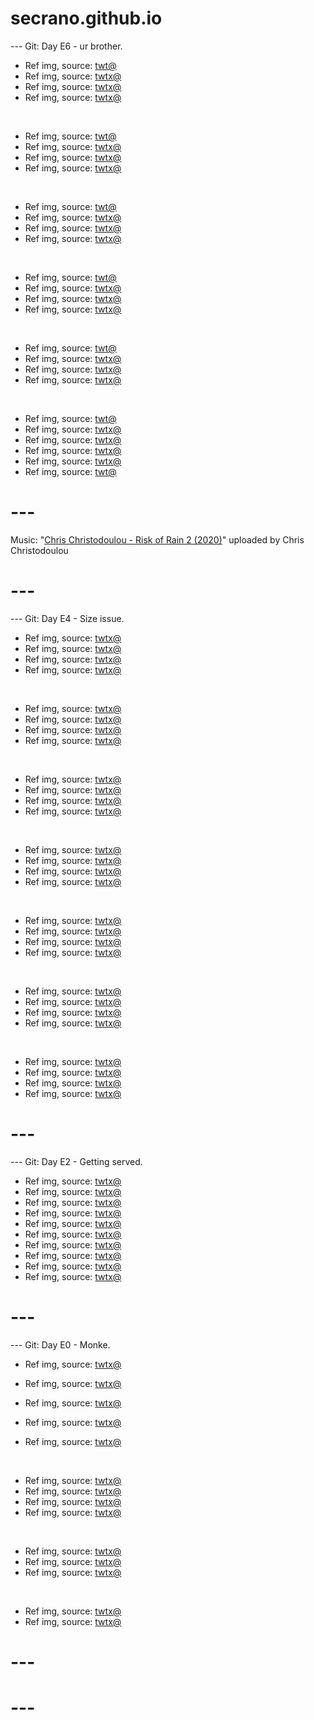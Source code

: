 # secrano.github.io

--- Git: Day E6 - ur brother.

- Ref img, source: [twt@](https://x.com/antan356142/status/1828892673065005179)
- Ref img, source: [twtx@](https://x.com/zozozoshion/status/1828792567280152960)
- Ref img, source: [twtx@](https://x.com/Miu_ryy/status/1828855429319012480)
- Ref img, source: [twtx@](https://x.com/TheFigen_/status/1828776392152215912)

<br/>

- Ref img, source: [twt@](https://x.com/sasukeKantana/status/1828542642613035492)
- Ref img, source: [twtx@](https://x.com/AMAZlNGNATURE/status/1828783397763752240)
- Ref img, source: [twtx@](https://x.com/hourly_shitpost/status/1828919241296257301)
- Ref img, source: [twtx@](https://x.com/RickRubin/status/1828462449646846209)

<br/>

- Ref img, source: [twt@](https://x.com/natsu_nokimi/status/1828723777427083736)
- Ref img, source: [twtx@](https://x.com/yumesyokunin/status/1828552306998288551)
- Ref img, source: [twtx@](https://x.com/vasilisassoul/status/1828573510135906617)
- Ref img, source: [twtx@](https://x.com/NeneneAI/status/1828569380176961975)

<br/>

- Ref img, source: [twt@](https://x.com/piotrbinkowski/status/1828850114871627989)
- Ref img, source: [twtx@](https://x.com/ALCrego_/status/1828638208009093525)
- Ref img, source: [twtx@](https://x.com/dailynaruto__/status/1828511609935061107)
- Ref img, source: [twtx@](https://x.com/PunchingCat/status/1828865094123696241)

<br/>

- Ref img, source: [twt@](https://x.com/piotrbinkowski/status/1828874430958727365)
- Ref img, source: [twtx@](https://x.com/duolingo/status/1828885432592986143)
- Ref img, source: [twtx@](https://x.com/CatWorkers/status/1828901282859368757)
- Ref img, source: [twtx@](https://x.com/ShouldHaveCat/status/1828855152851210596)

<br/>

- Ref img, source: [twt@](https://x.com/shibagani48/status/1828809771282989076)
- Ref img, source: [twtx@](https://x.com/Miu_ryy/status/1828772192269766849)
- Ref img, source: [twtx@](https://x.com/kuchan_AI/status/1828900853912351216)
- Ref img, source: [twtx@](https://x.com/PunchingCat/status/1828904937184690686)
- Ref img, source: [twtx@](https://x.com/BubbleXc27vr2/status/1828824818634129576)
- Ref img, source: [twt@](https://x.com/miboso__/status/1828624446762164693)

# ---
Music: "[Chris Christodoulou - Risk of Rain 2 (2020)](https://www.youtube.com/watch?v=RUN6Kqd9xgs)" uploaded by Chris Christodoulou
# ---

--- Git: Day E4 - Size issue.

- Ref img, source: [twtx@](https://x.com/AniNewsAndFacts/status/1828444919502893113)
- Ref img, source: [twtx@](https://x.com/hourly_shitpost/status/1828719233032712575)
- Ref img, source: [twtx@](https://x.com/matriix_heat/status/1828601136569352387)
- Ref img, source: [twtx@](https://x.com/PostsOfCats/status/1828486608401629445)

<br/>

- Ref img, source: [twtx@](https://x.com/LoLUKN/status/1828477855719682053)
- Ref img, source: [twtx@](https://x.com/Fs_Hao_/status/1828369845362020564)
- Ref img, source: [twtx@](https://x.com/yumesyokunin/status/1828011171955519944)
- Ref img, source: [twtx@](https://x.com/ILLUMINUSNUMB_/status/1828096457070756056)

<br/>

- Ref img, source: [twtx@](https://x.com/Shefali__J/status/1828047240788652056)
- Ref img, source: [twtx@](https://x.com/iamlordzeus/status/1828323622622314739)
- Ref img, source: [twtx@](https://x.com/newworldartur/status/1828062508365848740)
- Ref img, source: [twtx@](https://x.com/Ira_TheArtist/status/1828428227674567017)

<br/>

- Ref img, source: [twtx@](https://x.com/makeine_anime/status/1828628576352211057)
- Ref img, source: [twtx@](https://x.com/WomenBeingAwful/status/1828180441083379940)
- Ref img, source: [twtx@](https://x.com/ifoundyoufaker/status/1828143901192134752)
- Ref img, source: [twtx@](https://x.com/Schl4fy/status/1828046007398985857)

<br/>

- Ref img, source: [twtx@](https://x.com/ShouldHaveCat/status/1828257129238536697)
- Ref img, source: [twtx@](https://x.com/GIO_PAINT/status/1828301150438772908)
- Ref img, source: [twtx@](https://x.com/milkynoe/status/1828199690547920929)
- Ref img, source: [twtx@](https://x.com/PunchingCat/status/1828527987710636388)

<br/>

- Ref img, source: [twtx@](https://x.com/shibayu4/status/1828719175654691109)
- Ref img, source: [twtx@](https://x.com/KrSpeed_/status/1828118692250468845)
- Ref img, source: [twtx@](https://x.com/Yoda4ever/status/1828419714080813361)
- Ref img, source: [twtx@](https://x.com/RoboticSteve/status/1828519179525173566)

<br/>

- Ref img, source: [twtx@](https://x.com/SkinSpotlights/status/1828502718324834436)
- Ref img, source: [twtx@](https://x.com/DocStrangelove2/status/1828507119055745050)
- Ref img, source: [twtx@](https://x.com/ValkyraeUpdates/status/1828546010018095342)
- Ref img, source: [twtx@](https://x.com/pragquartet/status/1828125195196059978)

# ---

--- Git: Day E2 - Getting served.

- Ref img, source: [twtx@](https://x.com/retro_twt/status/1828266214734319626)
- Ref img, source: [twtx@](https://x.com/02121976_yama2/status/1828266531601686634)
- Ref img, source: [twtx@](https://x.com/asagawo_elf/status/1827995902499545560)
- Ref img, source: [twtx@](https://x.com/negaposi_pix/status/1828003766295019921)
- Ref img, source: [twtx@](https://x.com/tunguz/status/1828171824313610752)
- Ref img, source: [twtx@](https://x.com/natsu_nokimi/status/1827953270075334712)
- Ref img, source: [twtx@](https://x.com/NolanAnalyst/status/1827923675980398841)
- Ref img, source: [twtx@](https://x.com/yumesyokunin/status/1828240999866606053)
- Ref img, source: [twtx@](https://x.com/NoCatsNoLife_m/status/1828388629410128174)
- Ref img, source: [twtx@](https://x.com/ShouldHaveCat/status/1828379574163415310)

# ---

--- Git: Day E0 - Monke.

- Ref img, source: [twtx@](https://x.com/cdaein/status/1827304478347039013)

- Ref img, source: [twtx@](https://x.com/peronyawns/status/1827786834128031970)
- Ref img, source: [twtx@](https://x.com/R0nih/status/1827828216050143312)
- Ref img, source: [twtx@](https://x.com/hourly_shitpost/status/1827409297854042541)
- Ref img, source: [twtx@](https://x.com/p1ct0a1/status/1827322521160708471)

<br/>

- Ref img, source: [twtx@](https://x.com/ton_ton_ai/status/1827117962408669695)
- Ref img, source: [twtx@](https://x.com/hanagasa_manya/status/1827309093075251328)
- Ref img, source: [twtx@](https://x.com/TylerGlaiel/status/1827830209636417811)
- Ref img, source: [twtx@](https://x.com/TylerGlaiel/status/1827830089377312923)

<br/>

- Ref img, source: [twtx@](https://x.com/TheMouseCrypto/status/1827151091777114377)
- Ref img, source: [twtx@](https://x.com/sara21222122/status/1827118136933675514)
- Ref img, source: [twtx@](https://x.com/mimi_aiart/status/1827269622888075469)

<br/>

- Ref img, source: [twtx@](https://x.com/OtakuGod_/status/1827905428719567117)
- Ref img, source: [twtx@](https://x.com/GXAuraOfficial/status/1827866065696624866)

# ---
# ---
